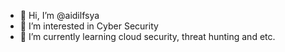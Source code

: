 - 👋 Hi, I’m @aidilfsya
- 👀 I’m interested in Cyber Security
- 🌱 I’m currently learning cloud security, threat hunting and etc.

<!---
aidilfsya/aidilfsya is a ✨ special ✨ repository because its `README.md` (this file) appears on your GitHub profile.
You can click the Preview link to take a look at your changes.
--->
